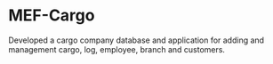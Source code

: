 # MEF-Cargo
Developed a cargo company database and application for adding and  management cargo, log, employee, branch and customers.
